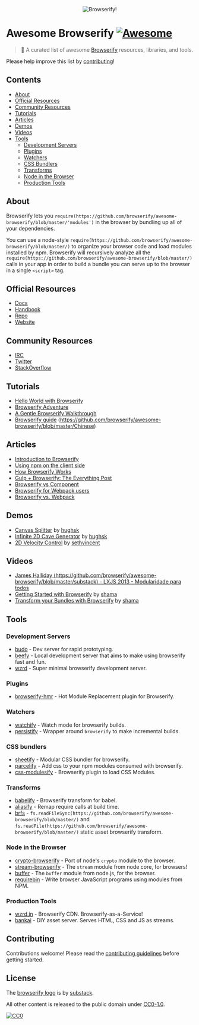 <div align="center"><img src="https://raw.githubusercontent.com/browserify/awesome-browserify/master/browserify.png" alt="Browserify!"></div>

# Awesome Browserify [![Awesome](https://cdn.rawgit.com/sindresorhus/awesome/d7305f38d29fed78fa85652e3a63e154dd8e8829/media/badge.svg)](https://github.com/sindresorhus/awesome)

> :crystal_ball: A curated list of awesome [Browserify](https://github.com/substack/node-browserify) resources, libraries, and tools.

Please help improve this list by [contributing](https://github.com/browserify/awesome-browserify/blob/master/contributing.md)!

## Contents

- [About](#about)
- [Official Resources](#official-resources)
- [Community Resources](#community-resources)
- [Tutorials](#tutorials)
- [Articles](#articles)
- [Demos](#demos)
- [Videos](#videos)
- [Tools](#tools)
  - [Development Servers](#development-servers)
  - [Plugins](#plugins)
  - [Watchers](#watchers)
  - [CSS Bundlers](#css-bundlers)
  - [Transforms](#transforms)
  - [Node in the Browser](#node-in-the-browser)
  - [Production Tools](#production-tools)

## About

Browserify lets you `require(https://github.com/browserify/awesome-browserify/blob/master/'modules')` in the browser by bundling up all of your dependencies.

You can use a node-style `require(https://github.com/browserify/awesome-browserify/blob/master/)` to organize your browser code and load modules installed by npm. Browserify will recursively analyze all the `require(https://github.com/browserify/awesome-browserify/blob/master/)` calls in your app in order to build a bundle you can serve up to the browser in a single `<script>` tag.

## Official Resources

- [Docs](https://github.com/substack/node-browserify#usage)
- [Handbook](https://github.com/substack/browserify-handbook)
- [Repo](https://github.com/substack/node-browserify)
- [Website](http://browserify.org/)

## Community Resources

- [IRC](http://webchat.freenode.net/?channels=browserify)
- [Twitter](http://twitter.com/browserify)
- [StackOverflow](http://stackoverflow.com/questions/tagged/browserify)

## Tutorials

- [Hello World with Browserify](http://browserify.org/#middle-section)
- [Browserify Adventure](https://github.com/workshopper/browserify-adventure)
- [A Gentle Browserify Walkthrough](https://ponyfoo.com/articles/a-gentle-browserify-walkthrough)
- [Browserify guide](https://github.com/browserify/awesome-browserify/blob/master/http://zhaoda.net/2015/10/16/browserify-guide/) (https://github.com/browserify/awesome-browserify/blob/master/Chinese)

## Articles

- [Introduction to Browserify](https://writingjavascript.org/posts/introduction-to-browserify)
- [Using npm on the client side](http://dontkry.com/posts/code/using-npm-on-the-client-side.html)
- [How Browserify Works](http://benclinkinbeard.com/posts/how-browserify-works/)
- [Gulp + Browserify: The Everything Post](https://www.viget.com/articles/gulp-browserify-starter-faq)
- [Browserify vs Component](http://www.forbeslindesay.co.uk/post/44144487088/browserify-vs-component)
- [Browserify for Webpack users](https://gist.github.com/substack/68f8d502be42d5cd4942)
- [Browserify vs. Webpack](https://mattdesl.svbtle.com/browserify-vs-webpack)

## Demos

- [Canvas Splitter](http://requirebin.com/?gist=maxogden/9576799) by [hughsk](http://github.com/hughsk)
- [Infinite 2D Cave Generator](http://requirebin.com/?gist=maxogden/9557700) by [hughsk](http://github.com/hughsk)
- [2D Velocity Control](http://requirebin.com/?gist=maxogden/9557776) by [sethvincent](http://github.com/sethvincent)

## Videos

- [James Halliday (https://github.com/browserify/awesome-browserify/blob/master/substack) - LXJS 2013 - Modularidade para todos](https://github.com/browserify/awesome-browserify/blob/master/https://www.youtube.com/watch?v=DCQNm6yiZh0)
- [Getting Started with Browserify](https://www.youtube.com/watch?v=CTAa8IcQh1U) by [shama](https://github.com/shama/)
- [Transform your Bundles with Browserify](https://www.youtube.com/watch?v=Uk2bgp8OLT8) by [shama](https://github.com/shama/)

## Tools

### Development Servers

- [budo](https://github.com/mattdesl/budo) - Dev server for rapid prototyping.
- [beefy](https://github.com/chrisdickinson/beefy) - Local development server that aims to make using browserify fast and fun.
- [wzrd](https://github.com/maxogden/wzrd) - Super minimal browserify development server.

### Plugins

- [browserify-hmr](https://github.com/AgentME/browserify-hmr) - Hot Module Replacement plugin for Browserify.

### Watchers

- [watchify](https://github.com/substack/watchify) - Watch mode for browserify builds.
- [persistify](https://github.com/royriojas/persistify) - Wrapper around `browserify` to make incremental builds.

### CSS bundlers

- [sheetify](https://github.com/stackcss/sheetify) - Modular CSS bundler for browserify.
- [parcelify](https://github.com/rotundasoftware/parcelify) - Add css to your npm modules consumed with browserify.
- [css-modulesify](https://github.com/css-modules/css-modulesify) - Browserify plugin to load CSS Modules.

### Transforms

- [babelify](https://github.com/babel/babelify) - Browserify transform for babel.
- [aliasify](https://github.com/benbria/aliasify) - Remap require calls at build time.
- [brfs](https://github.com/browserify/awesome-browserify/blob/master/https://github.com/substack/brfs) - `fs.readFileSync(https://github.com/browserify/awesome-browserify/blob/master/)` and `fs.readFile(https://github.com/browserify/awesome-browserify/blob/master/)` static asset browserify transform.

### Node in the Browser

- [crypto-browserify](https://github.com/crypto-browserify/crypto-browserify) - Port of node's `crypto` module to the browser.
- [stream-browserify](https://github.com/substack/stream-browserify) - The `stream` module from node core, for browsers!
- [buffer](https://github.com/feross/buffer) - The `buffer` module from node.js, for the browser.
- [requirebin](http://requirebin.com/) - Write browser JavaScript programs using modules from NPM.

### Production Tools

- [wzrd.in](https://wzrd.in/) - Browserify CDN. Browserify-as-a-Service!
- [bankai](https://github.com/yoshuawuyts/bankai) - DIY asset server. Serves HTML, CSS and JS as streams.

## Contributing

Contributions welcome! Please read the [contributing guidelines](https://github.com/browserify/awesome-browserify/blob/master/contributing.md) before getting started.

## License

The [browserify logo](https://github.com/browserify/awesome-browserify/blob/master/browserify.png) is by [substack](https://github.com/browserify/awesome-browserify/blob/master/https://github.com/substack).

All other content is released to the public domain under [CC0-1.0](https://spdx.org/licenses/CC0-1.0.html).

[![CC0](http://mirrors.creativecommons.org/presskit/buttons/88x31/svg/cc-zero.svg)](https://creativecommons.org/publicdomain/zero/1.0/)